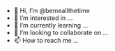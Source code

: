 - 👋 Hi, I’m @bemeallthetime
- 👀 I’m interested in ...
- 🌱 I’m currently learning ...
- 💞️ I’m looking to collaborate on ...
- 📫 How to reach me ...

<!---
bemeallthetime/bemeallthetime is a ✨ special ✨ repository because its `README.md` (this file) appears on your GitHub profile.
You can click the Preview link to take a look at your changes.
--->

